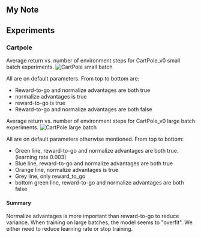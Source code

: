 ## My Note

## Experiments

### Cartpole
Average return vs. number of environment steps for CartPole_v0 small batch experiments. 
![CartPole small batch](https://github.com/wuwowuyi/Berkeley-CS285-Deep-Reinforcement-Learning/blob/learning/hw2/cartpole_small.png)

All are on default parameters. From top to bottom are:
* Reward-to-go and normalize advantages are both true
* normalize advantages is true
* reward-to-go is true
* Reward-to-go and normalize advantages are both false

Average return vs. number of environment steps for CartPole_v0 large batch experiments.
![CartPole large batch](https://github.com/wuwowuyi/Berkeley-CS285-Deep-Reinforcement-Learning/blob/learning/hw2/cartpole_large.png)

All are on default parameters otherwise mentioned. From top to bottom:
* Green line, reward-to-go and normalize advantages are both true. (learning rate 0.003)
* Blue line, reward-to-go and normalize advantages are both true
* Orange line, normalize advantages is true
* Grey line, only reward_to_go
* bottom green line, reward-to-go and normalize advantages are both false

#### Summary
Normalize advantages is more important than reward-to-go to reduce variance.
When training on large batches, the model seems to "overfit". We either need to reduce learning rate or stop training.
